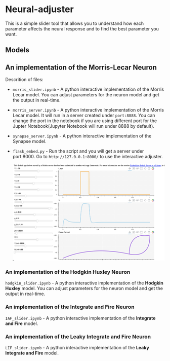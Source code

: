 # Neural-adjuster
This is a simple slider tool that allows you to understand how each parameter affects the neural response and to find the best parameter you want.

## Models

## An implementation of the **Morris-Lecar** Neuron

Descrition of files:

* `morris_slider.ipynb`  - A python interactive implementation of the Morris Lecar model. You can adjust parameters for the neuron model and get the output in real-time. 

* `morris_server.ipynb`  - A python interactive implementation of the Morris Lecar model. It will run in a server created under `port:8888`. You can change the port in the notebook if you are using different port for the Jupter Notebook(Jupyter Notebook will run under 8888 by default).

* `synapse_server.ipynb` - A python interactive implementation of the Synapse model.

* `flask_embed.py` - Run the script and you will get a server under port:8000. Go to `http://127.0.0.1:8000/` to use the interactive adjuster.

  ![example_server_morris](./docs/source/_static/example_server_morris.png)





### An implementation of the **Hodgkin Huxley** Neuron

`hodgkin_slider.ipynb`  - A python interactive implementation of the **Hodgkin Huxley** model. You can adjust parameters for the neuron model and get the output in real-time. 

### An implementation of the Integrate and Fire Neuron

`IAF_slider.ipynb` - A python interactive implementation of the **Integrate and Fire** model. 

### An implementation of the Leaky Integrate and Fire Neuron

`LIF_slider.ipynb` - A python interactive implementation of the **Leaky Integrate and Fire** model. 